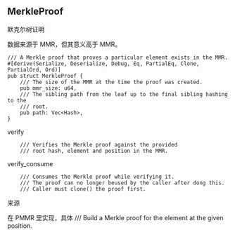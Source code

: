 ## MerkleProof

默克尔树证明

数据来源于 MMR，但其意义高于 MMR。

```
/// A Merkle proof that proves a particular element exists in the MMR.
#[derive(Serialize, Deserialize, Debug, Eq, PartialEq, Clone, PartialOrd, Ord)]
pub struct MerkleProof {
    /// The size of the MMR at the time the proof was created.
    pub mmr_size: u64,
    /// The sibling path from the leaf up to the final sibling hashing to the
    /// root.
    pub path: Vec<Hash>,
}
```

verify

```
    /// Verifies the Merkle proof against the provided
    /// root hash, element and position in the MMR.
```

verify\_consume

```
    /// Consumes the Merkle proof while verifying it.
    /// The proof can no longer beused by the caller after dong this.
    /// Caller must clone() the proof first.
```

来源

在 PMMR 里实现，具体 /// Build a Merkle proof for the element at the given position.

